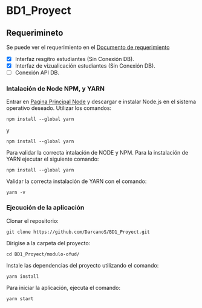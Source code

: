 # BD1_Proyect
## Requerimineto
Se puede ver el requerimiento en el [Documento de requerimiento](https://udistritaleduco-my.sharepoint.com/:b:/r/personal/sordonez_udistrital_edu_co/Documents/Estudiantes/EStu2023-1/BDI81-2023-1/MaterialBDI81-2023-1/Material/Modulo/RequerimientoInicialBDI-2023-1.pdf?csf=1&web=1&e=locyI2)
- [x] Interfaz resgitro estudiantes (Sin Conexión DB).
- [x] Interfaz de vizualicación estudiantes (Sin Conexión DB).
- [ ] Conexión API DB.

### Intalación de Node NPM, y YARN
Entrar en [Pagina Principal Node](https://nodejs.org/es/download/) y descargar e instalar Node.js en el sistema operativo deseado.
Utilizar los comandos:
```node
npm install --global yarn
```
y
```node
npm install --global yarn
```
Para validar la correcta intalación de NODE y NPM.
Para la instalación de YARN ejecutar el siguiente comando:
```node
npm install --global yarn
```
Validar la correcta instalación de YARN con el comando:
```node
yarn -v
```
### Ejecución de la aplicación
Clonar el repositorio:
```node
git clone https://github.com/DarcanoS/BD1_Proyect.git
```
Dirigise a la carpeta del proyecto:
```node
cd BD1_Proyect/modulo-ofud/
```
Instale las dependencias del proyecto utilizando el comando:
```node
yarn install
```
Para iniciar la aplicación, ejecuta el comando:
```node
yarn start
```